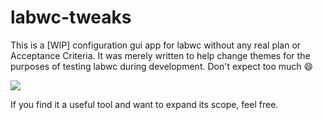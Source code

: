 # labwc-tweaks

This is a [WIP] configuration gui app for labwc without any real plan or
Acceptance Criteria. It was merely written to help change themes for the
purposes of testing labwc during development. Don't expect too much :smile:

<img src="https://user-images.githubusercontent.com/6955353/164969689-c2115c36-ad38-454c-b752-0356766156fb.png" />

If you find it a useful tool and want to expand its scope, feel free.

